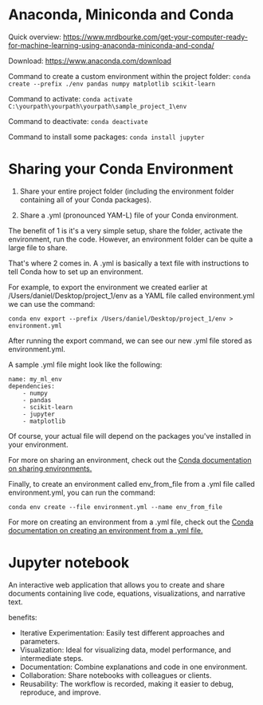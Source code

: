 # Anaconda, Miniconda and Conda

Quick overview: https://www.mrdbourke.com/get-your-computer-ready-for-machine-learning-using-anaconda-miniconda-and-conda/

Download: https://www.anaconda.com/download

Command to create a custom environment within the project folder: `conda create --prefix ./env pandas numpy matplotlib scikit-learn`

Command to activate: `conda activate C:\yourpath\yourpath\yourpath\sample_project_1\env`

Command to deactivate: `conda deactivate`

Command to install some packages: `conda install jupyter`

# Sharing your Conda Environment

1. Share your entire project folder (including the environment folder containing all of your Conda packages).

2. Share a .yml (pronounced YAM-L) file of your Conda environment.

The benefit of 1 is it's a very simple setup, share the folder, activate the environment, run the code. However, an environment folder can be quite a large file to share.

That's where 2 comes in. A .yml is basically a text file with instructions to tell Conda how to set up an environment.

For example, to export the environment we created earlier at /Users/daniel/Desktop/project_1/env as a YAML file called environment.yml we can use the command:

`conda env export --prefix /Users/daniel/Desktop/project_1/env > environment.yml`

After running the export command, we can see our new .yml file stored as environment.yml.

A sample .yml file might look like the following:

    name: my_ml_env
    dependencies:
        - numpy
        - pandas
        - scikit-learn
        - jupyter
        - matplotlib

Of course, your actual file will depend on the packages you've installed in your environment.

For more on sharing an environment, check out the [Conda documentation on sharing environments.](https://docs.conda.io/projects/conda/en/latest/user-guide/tasks/manage-environments.html#sharing-an-environment)


Finally, to create an environment called env_from_file from a .yml file called environment.yml, you can run the command:

`conda env create --file environment.yml --name env_from_file`

For more on creating an environment from a .yml file, check out the [Conda documentation on creating an environment from a .yml file.](https://docs.conda.io/projects/conda/en/latest/user-guide/tasks/manage-environments.html#creating-an-environment-from-an-environment-yml-file)

# Jupyter notebook

An interactive web application that allows you to create and share documents containing live code, equations, visualizations, and narrative text.

benefits:
- Iterative Experimentation: Easily test different approaches and parameters.
- Visualization: Ideal for visualizing data, model performance, and intermediate steps.
- Documentation: Combine explanations and code in one environment.
- Collaboration: Share notebooks with colleagues or clients.
- Reusability: The workflow is recorded, making it easier to debug, reproduce, and improve.